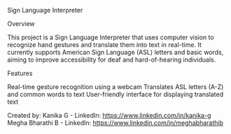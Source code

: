 Sign Language Interpreter

Overview

This project is a Sign Language Interpreter that uses computer vision to recognize hand gestures and translate them into text in real-time. It currently supports American Sign Language (ASL) letters and basic words, aiming to improve accessibility for deaf and hard-of-hearing individuals.

Features

Real-time gesture recognition using a webcam
Translates ASL letters (A-Z) and common words to text
User-friendly interface for displaying translated text


Created by: 
Kanika G - LinkedIn: https://www.linkedin.com/in/kanika-g 
Megha Bharathi B - LinkedIn: https://www.linkedin.com/in/meghabharathib
